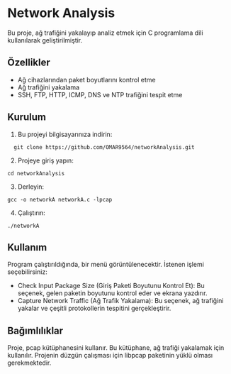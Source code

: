 # Network Analysis

Bu proje, ağ trafiğini yakalayıp analiz etmek için C programlama dili kullanılarak geliştirilmiştir.

## Özellikler

- Ağ cihazlarından paket boyutlarını kontrol etme
- Ağ trafiğini yakalama
- SSH, FTP, HTTP, ICMP, DNS ve NTP trafiğini tespit etme

## Kurulum

1. Bu projeyi bilgisayarınıza indirin:

```
  git clone https://github.com/OMAR9564/networkAnalysis.git
```

2. Projeye giriş yapın:

```
cd networkAnalysis
```

3. Derleyin:

```
gcc -o networkA networkA.c -lpcap
```

4. Çalıştırın:

```
./networkA
```

## Kullanım

Program çalıştırıldığında, bir menü görüntülenecektir. İstenen işlemi seçebilirsiniz:

- Check Input Package Size (Giriş Paketi Boyutunu Kontrol Et): Bu seçenek, gelen paketin boyutunu kontrol eder ve ekrana yazdırır.
- Capture Network Traffic (Ağ Trafik Yakalama): Bu seçenek, ağ trafiğini yakalar ve çeşitli protokollerin tespitini gerçekleştirir.

## Bağımlılıklar

Proje, pcap kütüphanesini kullanır. Bu kütüphane, ağ trafiği yakalamak için kullanılır. Projenin düzgün çalışması için libpcap paketinin yüklü olması gerekmektedir.
